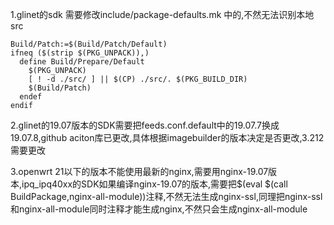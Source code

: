 1.glinet的sdk 需要修改include/package-defaults.mk 中的,不然无法识别本地src
```
Build/Patch:=$(Build/Patch/Default)
ifneq ($(strip $(PKG_UNPACK)),)
  define Build/Prepare/Default
	$(PKG_UNPACK)
	[ ! -d ./src/ ] || $(CP) ./src/. $(PKG_BUILD_DIR)
	$(Build/Patch)
  endef
endif
```
2.glinet的19.07版本的SDK需要把feeds.conf.default中的19.07.7换成19.07.8,github aciton库已更改,具体根据imagebuilder的版本决定是否更改,3.212需要更改

3.openwrt 21以下的版本不能使用最新的nginx,需要用nginx-19.07版本,ipq_ipq40xx的SDK如果编译nginx-19.07的版本,需要把$(eval $(call BuildPackage,nginx-all-module))注释,不然无法生成nginx-ssl,同理把nginx-ssl和nginx-all-module同时注释才能生成nginx,不然只会生成nginx-all-module